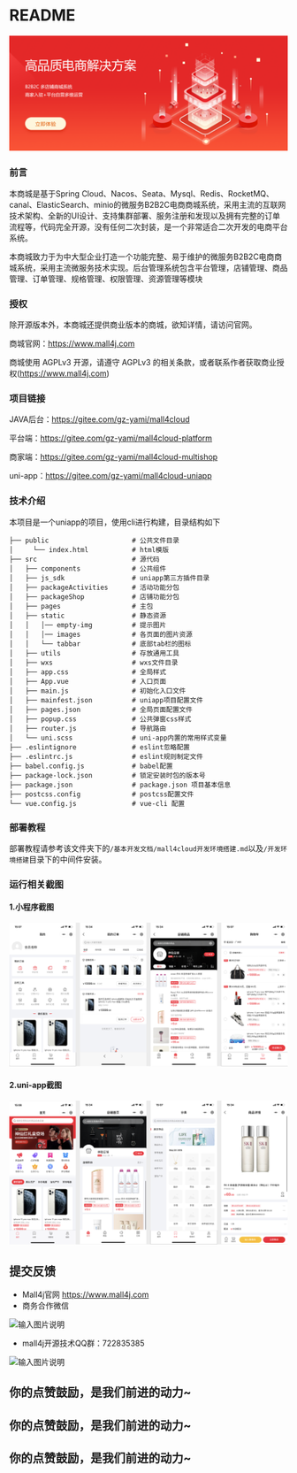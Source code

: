 # README

#### ![image-20210705143529597](doc/img/readme/image-20210705143529597.png)

### 前言

本商城是基于Spring Cloud、Nacos、Seata、Mysql、Redis、RocketMQ、canal、ElasticSearch、minio的微服务B2B2C电商商城系统，采用主流的互联网技术架构、全新的UI设计、支持集群部署、服务注册和发现以及拥有完整的订单流程等，代码完全开源，没有任何二次封装，是一个非常适合二次开发的电商平台系统。

本商城致力于为中大型企业打造一个功能完整、易于维护的微服务B2B2C电商商城系统，采用主流微服务技术实现。后台管理系统包含平台管理，店铺管理、商品管理、订单管理、规格管理、权限管理、资源管理等模块



### 授权

除开源版本外，本商城还提供商业版本的商城，欲知详情，请访问官网。

商城官网：https://www.mall4j.com

商城使用 AGPLv3 开源，请遵守 AGPLv3 的相关条款，或者联系作者获取商业授权(https://www.mall4j.com)



### 项目链接

JAVA后台：https://gitee.com/gz-yami/mall4cloud

平台端：https://gitee.com/gz-yami/mall4cloud-platform

商家端：https://gitee.com/gz-yami/mall4cloud-multishop

uni-app：https://gitee.com/gz-yami/mall4cloud-uniapp



### 技术介绍



本项目是一个uniapp的项目，使用cli进行构建，目录结构如下



```
├── public                     # 公共文件目录
│     └── index.html           # html模版 
├── src                        # 源代码
│   ├── components             # 公共组件
│   ├── js_sdk                 # uniapp第三方插件目录
│   ├── packageActivities      # 活动功能分包
│   ├── packageShop            # 店铺功能分包
│   ├── pages                  # 主包
│   ├── static                 # 静态资源
│   │   │── empty-img          # 提示图片
│   │   │── images             # 各页面的图片资源
│   │   └── tabbar             # 底部tab栏的图标
│   ├── utils                  # 存放通用工具
│   ├── wxs                    # wxs文件目录  
│   ├── app.css                # 全局样式
│   ├── App.vue                # 入口页面
│   ├── main.js                # 初始化入口文件
│   ├── mainfest.json          # uniapp项目配置文件
│   ├── pages.json             # 全局页面配置文件
│   ├── popup.css              # 公共弹窗css样式
│   ├── router.js              # 导航路由
│   └── uni.scss               # uni-app内置的常用样式变量
├── .eslintignore              # eslint忽略配置
├── .eslintrc.js               # eslint规则制定文件
├── babel.config.js            # babel配置
├── package-lock.json          # 锁定安装时包的版本号
├── package.json               # package.json 项目基本信息
├── postcss.config             # postcss配置文件
└── vue.config.js              # vue-cli 配置
```

### 部署教程

部署教程请参考该文件夹下的`/基本开发文档/mall4cloud开发环境搭建.md`以及`/开发环境搭建`目录下的中间件安装。



### 运行相关截图

#### 1.小程序截图

![小程序](doc/img/readme/小程序.png)

#### 2.uni-app截图

![uniapp](doc/img/readme/uniapp.png)

## 提交反馈
- Mall4j官网 https://www.mall4j.com
- 商务合作微信

![输入图片说明](https://images.gitee.com/uploads/images/2021/0703/131508_13858876_5094767.jpeg "法宝微信2.jpg")


- mall4j开源技术QQ群：722835385

![输入图片说明](https://images.gitee.com/uploads/images/2021/0703/110919_835cf484_5094767.jpeg "mall4j群.jpg")

## 你的点赞鼓励，是我们前进的动力~
## 你的点赞鼓励，是我们前进的动力~
## 你的点赞鼓励，是我们前进的动力~
